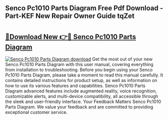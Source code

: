 ## Senco Pc1010 Parts Diagram Free Pdf Download - Part-KEF New Repair Owner Guide tqZet

# <h2><a href="http://dfs4u3i.blite.top/?on=Senco+Pc1010+Parts+Diagram">🔗Download New 👉🔴 Senco Pc1010 Parts Diagram</a></h2>

[![Senco Pc1010 Parts Diagram download](https://i.imgur.com/lujVjoI.png)](http://dfs4u3i.blite.top/?on=Senco+Pc1010+Parts+Diagram)
Get the most out of your new Senco Pc1010 Parts Diagram with this user manual, covering everything from installation to troubleshooting. Before you begin using your Senco Pc1010 Parts Diagram, please take a moment to read this manual carefully. It contains detailed instructions for product setup, as well as information on how to use its various features and capabilities. Senco Pc1010 Parts Diagram advanced features include augmented reality, voice recognition, customizable alerts, and multi-device compatibility, all accessible through the sleek and user-friendly interface. Your Feedback Matters Senco Pc1010 Parts Diagram. We value your feedback and are committed to providing exceptional customer service.
